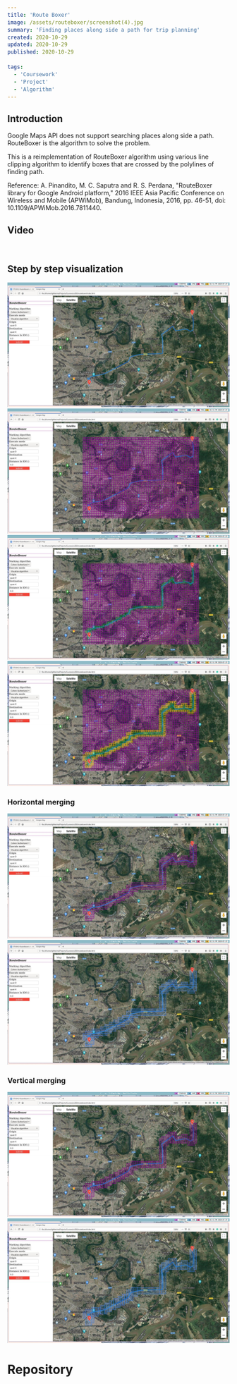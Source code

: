 ```yaml
---
title: 'Route Boxer'
image: /assets/routeboxer/screenshot(4).jpg
summary: 'Finding places along side a path for trip planning'
created: 2020-10-29
updated: 2020-10-29
published: 2020-10-29 

tags:
  - 'Coursework'
  - 'Project'
  - 'Algorithm'
---
```



## Introduction


Google Maps API does not support searching places along side a path. RouteBoxer is the algorithm to solve the problem.

This is a reimplementation of RouteBoxer algorithm using various line clipping algorithm to identify boxes that are crossed by the polylines of finding path. 

Reference: A. Pinandito, M. C. Saputra and R. S. Perdana, "RouteBoxer library for Google Android platform," 2016 IEEE Asia Pacific Conference on Wireless and Mobile (APWiMob), Bandung, Indonesia, 2016, pp. 46-51, doi: 10.1109/APWiMob.2016.7811440.

## Video

<script>
  import { YouTube } from 'sveltekit-embed'
  import GitHub from '$lib/components/extra/github.svelte'
</script>

<YouTube youTubeId="JrVwR5KaHTs" />

<br />

## Step by step visualization
![alt text](/assets/routeboxer/screenshot(1).jpg "Rote Boxer")
![alt text](/assets/routeboxer/screenshot(2).jpg "Rote Boxer")
![alt text](/assets/routeboxer/screenshot(3).jpg "Rote Boxer")
![alt text](/assets/routeboxer/screenshot(4).jpg "Rote Boxer")
### Horizontal merging
![alt text](/assets/routeboxer/screenshot(5).jpg "Rote Boxer")
![alt text](/assets/routeboxer/screenshot(6).jpg "Rote Boxer")
### Vertical merging
![alt text](/assets/routeboxer/screenshot(7).jpg "Rote Boxer")
![alt text](/assets/routeboxer/screenshot(8).jpg "Rote Boxer")

# Repository

<GitHub user="ntvthuyen" repo="Route-boxer"/>
